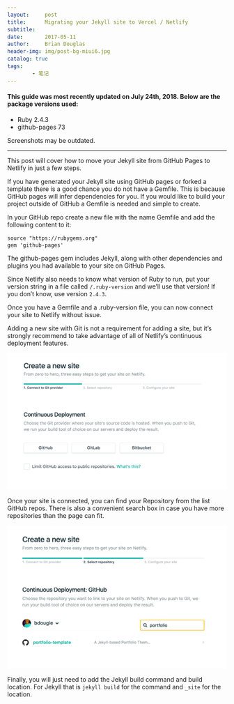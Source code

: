 ```yaml
---
layout:     post
title:      Migrating your Jekyll site to Vercel / Netlify
subtitle:   
date:       2017-05-11
author:     Brian Douglas
header-img: img/post-bg-miui6.jpg
catalog: true
tags:    
        - 笔记
---
```


#### This guide was most recently updated on July 24th, 2018. Below are the package versions used:
* Ruby 2.4.3
* github-pages 73

Screenshots may be outdated.

***

This post will cover how to move your Jekyll site from GitHub Pages to Netlify in just a few steps.

If you have generated your Jekyll site using GitHub pages or forked a template there is a good chance you do not have a Gemfile. This is because GitHub pages will infer dependencies for you. If you would like to build your project outside of GitHub a Gemfile is needed and simple to create.

In your GitHub repo create a new file with the name Gemfile and add the following content to it:

```
source "https://rubygems.org"
gem 'github-pages'
```

The github-pages gem includes Jekyll, along with other dependencies and plugins you had available to your site on GitHub Pages.

Since Netlify also needs to know what version of Ruby to run, put your version string in a file called `/.ruby-version` and we’ll use that version! If you don’t know, use version `2.4.3`.

Once you have a Gemfile and a .ruby-version file, you can now connect your site to Netlify without issue.

Adding a new site with Git is not a requirement for adding a site, but it’s strongly recommend to take advantage of all of Netlify’s continuous deployment features.

![](/img/2017-05-11-migratingjekyllsite/01.png)

Once your site is connected, you can find your Repository from the list GitHub repos. There is also a convenient search box in case you have more repositories than the page can fit.

![](/img/2017-05-11-migratingjekyllsite/02.png)

Finally, you will just need to add the Jekyll build command and build location. For Jekyll that is `jekyll build` for the command and `_site` for the location.
